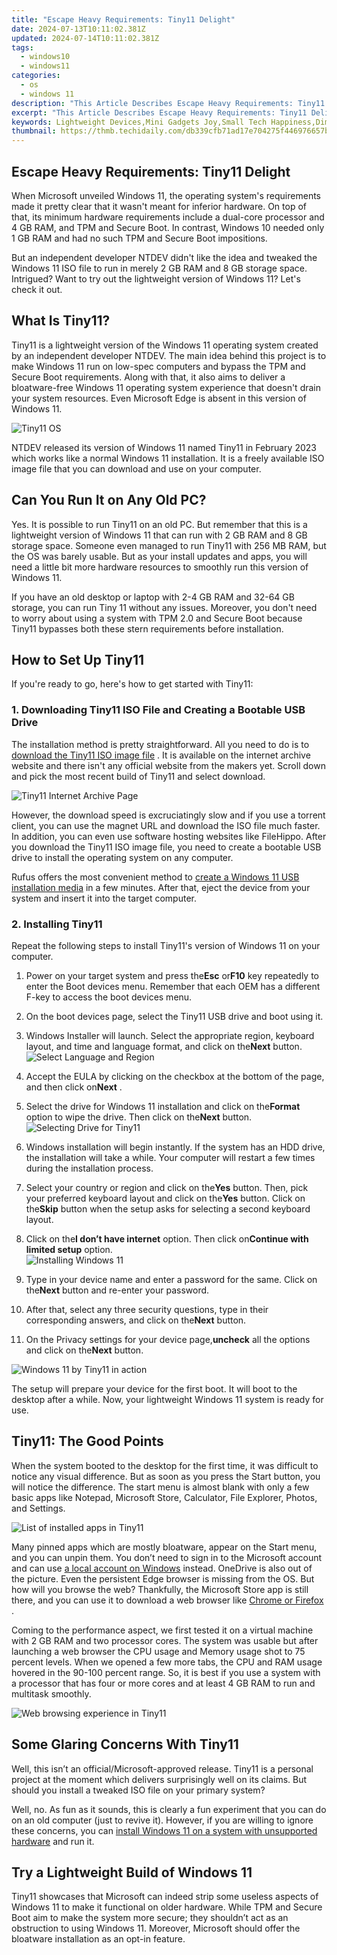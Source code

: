 ```yaml
---
title: "Escape Heavy Requirements: Tiny11 Delight"
date: 2024-07-13T10:11:02.381Z
updated: 2024-07-14T10:11:02.381Z
tags:
  - windows10
  - windows11
categories:
  - os
  - windows 11
description: "This Article Describes Escape Heavy Requirements: Tiny11 Delight"
excerpt: "This Article Describes Escape Heavy Requirements: Tiny11 Delight"
keywords: Lightweight Devices,Mini Gadgets Joy,Small Tech Happiness,Diminutive Devices Pleasure,Portable Easy Use,Compact Gaming Delight,Tiny Gadgets Fun
thumbnail: https://thmb.techidaily.com/db339cfb71ad17e704275f446976657b74bdf593b2c3464a856c74dd3bbe549b.jpg
---
```


## Escape Heavy Requirements: Tiny11 Delight

 When Microsoft unveiled Windows 11, the operating system's requirements made it pretty clear that it wasn't meant for inferior hardware. On top of that, its minimum hardware requirements include a dual-core processor and 4 GB RAM, and TPM and Secure Boot. In contrast, Windows 10 needed only 1 GB RAM and had no such TPM and Secure Boot impositions.

 But an independent developer NTDEV didn't like the idea and tweaked the Windows 11 ISO file to run in merely 2 GB RAM and 8 GB storage space. Intrigued? Want to try out the lightweight version of Windows 11? Let's check it out.

## What Is Tiny11?

 Tiny11 is a lightweight version of the Windows 11 operating system created by an independent developer NTDEV. The main idea behind this project is to make Windows 11 run on low-spec computers and bypass the TPM and Secure Boot requirements. Along with that, it also aims to deliver a bloatware-free Windows 11 operating system experience that doesn't drain your system resources. Even Microsoft Edge is absent in this version of Windows 11.

![Tiny11 OS](https://static1.makeuseofimages.com/wordpress/wp-content/uploads/2023/03/tiny11-os.jpg)

 NTDEV released its version of Windows 11 named Tiny11 in February 2023 which works like a normal Windows 11 installation. It is a freely available ISO image file that you can download and use on your computer.

## Can You Run It on Any Old PC?

 Yes. It is possible to run Tiny11 on an old PC. But remember that this is a lightweight version of Windows 11 that can run with 2 GB RAM and 8 GB storage space. Someone even managed to run Tiny11 with 256 MB RAM, but the OS was barely usable. But as your install updates and apps, you will need a little bit more hardware resources to smoothly run this version of Windows 11.

 If you have an old desktop or laptop with 2-4 GB RAM and 32-64 GB storage, you can run Tiny 11 without any issues. Moreover, you don't need to worry about using a system with TPM 2.0 and Secure Boot because Tiny11 bypasses both these stern requirements before installation.

## How to Set Up Tiny11

 If you're ready to go, here's how to get started with Tiny11:

### 1\. Downloading Tiny11 ISO File and Creating a Bootable USB Drive

 The installation method is pretty straightforward. All you need to do is to [download the Tiny11 ISO image file](https://archive.org/details/tiny-11-NTDEV/Screenshot%5F20230203-100044%5FYouTube.jpg) . It is available on the internet archive website and there isn't any official website from the makers yet. Scroll down and pick the most recent build of Tiny11 and select download.

![Tiny11 Internet Archive Page](https://static1.makeuseofimages.com/wordpress/wp-content/uploads/2023/03/tiny11-internet-archive-page.jpg)

 However, the download speed is excruciatingly slow and if you use a torrent client, you can use the magnet URL and download the ISO file much faster. In addition, you can even use software hosting websites like FileHippo. After you download the Tiny11 ISO image file, you need to create a bootable USB drive to install the operating system on any computer.

 Rufus offers the most convenient method to [create a Windows 11 USB installation media](https://www.makeuseof.com/windows-11-create-bootable-usb-drive/) in a few minutes. After that, eject the device from your system and insert it into the target computer.

### 2\. Installing Tiny11

 Repeat the following steps to install Tiny11's version of Windows 11 on your computer.

1. Power on your target system and press the**Esc** or**F10** key repeatedly to enter the Boot devices menu. Remember that each OEM has a different F-key to access the boot devices menu.
2. On the boot devices page, select the Tiny11 USB drive and boot using it.
3. Windows Installer will launch. Select the appropriate region, keyboard layout, and time and language format, and click on the**Next** button.  
![Select Language and Region](https://static1.makeuseofimages.com/wordpress/wp-content/uploads/2023/03/select-language-and-region.jpg)
4. Accept the EULA by clicking on the checkbox at the bottom of the page, and then click on**Next** .
5. Select the drive for Windows 11 installation and click on the**Format** option to wipe the drive. Then click on the**Next** button.  
![Selecting Drive for Tiny11](https://static1.makeuseofimages.com/wordpress/wp-content/uploads/2023/03/selecting-drive-for-tiny11.jpg)

1. Windows installation will begin instantly. If the system has an HDD drive, the installation will take a while. Your computer will restart a few times during the installation process.
2. Select your country or region and click on the**Yes** button. Then, pick your preferred keyboard layout and click on the**Yes** button. Click on the**Skip** button when the setup asks for selecting a second keyboard layout.
3. Click on the**I don’t have internet** option. Then click on**Continue with limited setup** option.  
![Installing Windows 11](https://static1.makeuseofimages.com/wordpress/wp-content/uploads/2023/03/installing-windows-11.jpg)
4. Type in your device name and enter a password for the same. Click on the**Next** button and re-enter your password.
5. After that, select any three security questions, type in their corresponding answers, and click on the**Next** button.
6. On the Privacy settings for your device page,**uncheck** all the options and click on the**Next** button.

![Windows 11 by Tiny11 in action](https://static1.makeuseofimages.com/wordpress/wp-content/uploads/2023/03/windows-11-by-tiny11-in-action.jpg)

 The setup will prepare your device for the first boot. It will boot to the desktop after a while. Now, your lightweight Windows 11 system is ready for use.

## Tiny11: The Good Points

 When the system booted to the desktop for the first time, it was difficult to notice any visual difference. But as soon as you press the Start button, you will notice the difference. The start menu is almost blank with only a few basic apps like Notepad, Microsoft Store, Calculator, File Explorer, Photos, and Settings.

![List of installed apps in Tiny11](https://static1.makeuseofimages.com/wordpress/wp-content/uploads/2023/03/list-of-installed-apps-in-tiny11.jpg)

 Many pinned apps which are mostly bloatware, appear on the Start menu, and you can unpin them. You don’t need to sign in to the Microsoft account and can use [a local account on Windows](https://www.makeuseof.com/windows-11-create-local-user-account/) instead. OneDrive is also out of the picture. Even the persistent Edge browser is missing from the OS. But how will you browse the web? Thankfully, the Microsoft Store app is still there, and you can use it to download a web browser like [Chrome or Firefox](https://www.makeuseof.com/tag/chrome-vs-firefox-android-browser/) .

 Coming to the performance aspect, we first tested it on a virtual machine with 2 GB RAM and two processor cores. The system was usable but after launching a web browser the CPU usage and Memory usage shot to 75 percent levels. When we opened a few more tabs, the CPU and RAM usage hovered in the 90-100 percent range. So, it is best if you use a system with a processor that has four or more cores and at least 4 GB RAM to run and multitask smoothly.

![Web browsing experience in Tiny11](https://static1.makeuseofimages.com/wordpress/wp-content/uploads/2023/03/web-browsing-experience-in-tiny11.jpg)

## Some Glaring Concerns With Tiny11

 Well, this isn’t an official/Microsoft-approved release. Tiny11 is a personal project at the moment which delivers surprisingly well on its claims. But should you install a tweaked ISO file on your primary system?

 Well, no. As fun as it sounds, this is clearly a fun experiment that you can do on an old computer (just to revive it). However, if you are willing to ignore these concerns, you can [install Windows 11 on a system with unsupported hardware](https://www.makeuseof.com/windows-11-hardware-requirements-shouldnt-bypass/) and run it.

## Try a Lightweight Build of Windows 11

 Tiny11 showcases that Microsoft can indeed strip some useless aspects of Windows 11 to make it functional on older hardware. While TPM and Secure Boot aim to make the system more secure; they shouldn’t act as an obstruction to using Windows 11\. Moreover, Microsoft should offer the bloatware installation as an opt-in feature.

<ins class="adsbygoogle"
     style="display:block"
     data-ad-format="autorelaxed"
     data-ad-client="ca-pub-7571918770474297"
     data-ad-slot="1223367746"></ins>



<ins class="adsbygoogle"
     style="display:block"
     data-ad-client="ca-pub-7571918770474297"
     data-ad-slot="8358498916"
     data-ad-format="auto"
     data-full-width-responsive="true"></ins>





